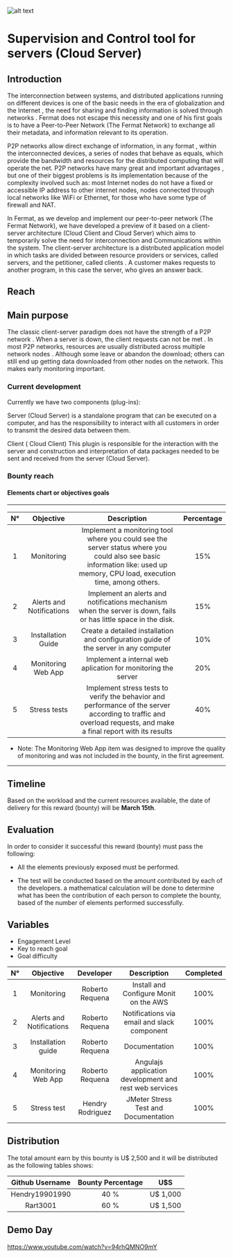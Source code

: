 ![alt text](https://github.com/bitDubai/media-kit/blob/master/MediaKit/Fermat%20Branding/Fermat%20Logotype/Fermat_Logo_3D.png "Fermat Logo")

# Supervision and Control tool for servers (Cloud Server)

## Introduction

The interconnection between systems, and distributed applications running on different devices is one of the basic needs in the era of globalization and the Internet , the need for sharing and finding information is solved through networks . Fermat does not escape this necessity and one of his first goals is to have a Peer-to-Peer Network (The Fermat Network) to exchange all their metadata, and information relevant to its operation.

P2P networks allow direct exchange of information, in any format , within the interconnected devices, a series of nodes that behave as equals, which provide the bandwidth and resources for the distributed computing that will operate the net. P2P networks have many great and important advantages , but one of their biggest problems is its implementation because of the complexity involved such as: most Internet nodes do not have a fixed or accessible IP address to other internet nodes, nodes connected through local networks like WiFi or Ethernet, for those who have some type of firewall and NAT.

In Fermat, as we develop and implement our peer-to-peer network (The Fermat Network), we have developed a preview of it based on a client-server architecture (Cloud Client and Cloud Server) which aims to temporarily solve the need for interconnection and Communications within the system. The client-server architecture is a distributed application model in which tasks are divided between resource providers or services, called servers, and the petitioner, called clients . A customer makes requests to another program, in this case the server, who gives an answer back.

## Reach

## Main purpose

The classic client-server paradigm does not have the strength of a P2P network . When a server is down, the client requests can not be met . In most P2P networks, resources are usually distributed across multiple network nodes . Although some leave or abandon the download; others can still end up getting data downloaded from other nodes on the network. This makes early monitoring important.

### Current development

Currently we have two components (plug-ins):

Server (Cloud Server) is a standalone program that can be executed on a computer, and has the responsibility to interact with all customers in order to transmit the desired data between them.

Client ( Cloud Client) This plugin is responsible for the interaction with the server and construction and interpretation of data packages needed to be sent and received from the server (Cloud Server).

### Bounty reach

#### Elements chart or objectives goals


---
| N° | Objective | Description | Percentage |
|:--:|:--------:|:-----------:|:-------------:|
| 1 |Monitoring	| Implement a monitoring tool where you could see the server status where you could also see basic information like: used up memory, CPU load, execution time, among others. | 15% |
| 2 | Alerts and Notifications | Implement an alerts and notifications mechanism when the server is down, fails or has little space in the disk.| 15% |
|3| Installation Guide | Create a detailed installation and configuration guide of the server in any computer | 10% |
|4| Monitoring Web App | Implement a internal web aplication for monitoring the server | 20% |
|5| Stress tests |Implement stress tests to verify the behavior and performance of the server according to traffic and overload requests, and make a final report with its results | 40% |

* Note: The Monitoring Web App item was designed to improve the quality of monitoring and was not included in the bounty, in the first agreement.

---

## Timeline

Based on the workload and the current resources available, the date of delivery for this reward (bounty) will be  **March 15th**.

## Evaluation

In order to consider it successful this reward (bounty) must pass the following:

* All the elements previously exposed must be performed.

* The test will be conducted based on the amount contributed by each of the developers. a mathematical calculation will be done to determine what has been the contribution of each person to complete the bounty, based of the number of elements performed successfully.

## Variables

* Engagement Level
* Key to reach goal
* Goal difficulty

| N° | Objective  | Developer | Description | Completed |
|:--:|:---------:|:-------------:| :-------------:| :-------------:|
| 1  | Monitoring | Roberto Requena | Install and Configure Monit on the AWS | 100% |
| 2  | Alerts and Notifications | Roberto Requena | Notifications via email and slack component | 100% |
| 3  | Installation guide | Roberto Requena | Documentation | 100% |
| 4  | Monitoring Web App | Roberto Requena | Angulajs application development and  rest web services| 100% |
| 5  | Stress test | Hendry Rodriguez | JMeter Stress Test and Documentation | 100% |

## Distribution

The total amount earn by this bounty is U$ 2,500 and it will be distributed as the following tables shows:

| Github Username | Bounty Percentage |   U$S   |
|:---------------:|:-----------------:|:-------:|
| Hendry19901990  | 40 %              | U$ 1,000|
| Rart3001        | 60 %              | U$ 1,500|

## Demo Day

https://www.youtube.com/watch?v=94rhQMNO9mY
